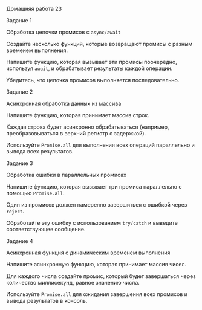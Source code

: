 
Домашняя работа 23


Задание 1


Обработка цепочки промисов с `async/await`


Создайте несколько функций, которые возвращают промисы с разным временем выполнения.


Напишите функцию, которая вызывает эти промисы поочерёдно, используя `await`, и обрабатывает результаты каждой операции.


Убедитесь, что цепочка промисов выполняется последовательно.


Задание 2


Асинхронная обработка данных из массива


Напишите функцию, которая принимает массив строк.


Каждая строка будет асинхронно обрабатываться (например, преобразовываться в верхний регистр с задержкой).


Используйте `Promise.all` для выполнения всех операций параллельно и вывода всех результатов.


Задание 3


Обработка ошибки в параллельных промисах


Напишите функцию, которая вызывает три промиса параллельно с помощью `Promise.all`.


Один из промисов должен намеренно завершиться с ошибкой через `reject`. 


Обработайте эту ошибку с использованием `try/catch` и выведите соответствующее сообщение.


Задание 4


Асинхронная функция с динамическим временем выполнения


Напишите асинхронную функцию, которая принимает массив чисел.


Для каждого числа создайте промис, который будет завершаться через количество миллисекунд, равное значению числа.


Используйте `Promise.all` для ожидания завершения всех промисов и вывода результатов в консоль.
